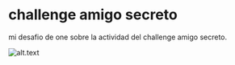# challenge amigo secreto

mi desafio de one sobre la actividad del challenge amigo secreto.

![alt.text](./assets/image.png)


